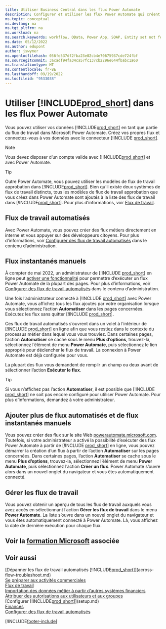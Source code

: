 ```yaml
---
title: Utiliser Business Central dans les flux Power Automate
description: Configurer et utiliser les flux Power Automate qui créent ou modifient les données Business Central.
ms.topic: conceptual
ms.devlang: na
ms.tgt_pltfrm: na
ms.workload: na
ms.search.keywords: workflow, OData, Power App, SOAP, Entity set not found, workflowWebhookSubscriptions
ms.date: 05/12/2022
ms.author: edupont
author: jswymer
ms.openlocfilehash: 056fe537df2fba23e02cb4e70675937cde724fbf
ms.sourcegitcommit: 3acadf94fa34ca57fc137cb2296e644fbabc1a60
ms.translationtype: HT
ms.contentlocale: fr-BE
ms.lasthandoff: 09/19/2022
ms.locfileid: "9533038"
---
```

# <a name="use-prod_short-in-power-automate-flows"></a>Utiliser [!INCLUDE[prod_short](includes/prod_short.md)] dans les flux Power Automate

Vous pouvez utiliser vos données [!INCLUDE[prod_short](includes/prod_short.md)] en tant que partie du flux de travail dans Microsoft Power Automate. Créez vos propres flux et connectez-vous à vos données avec le connecteur [!INCLUDE [prod_short](includes/prod_short.md)].  

> [!NOTE]  
> Vous devez disposer d’un compte valide avec [!INCLUDE[prod_short](includes/prod_short.md)] et avec Power Automate.  

> [!TIP]
> Outre Power Automate, vous pouvez utiliser les modèles de flux de travail approbation dans [!INCLUDE[prod_short](includes/prod_short.md)]. Bien qu’il existe deux systèmes de flux de travail distincts, tous les modèles de flux de travail approbation que vous créez dans Power Automate sont ajoutés à la liste des flux de travail dans [!INCLUDE[prod_short](includes/prod_short.md)]. Pour plus d’informations, voir [Flux de travail](across-workflow.md).  

## <a name="automated-workflows"></a>Flux de travail automatisés

Avec Power Automate, vous pouvez créer des flux métiers directement en interne et vous appuyer sur des développeurs citoyens. Pour plus d’informations, voir [Configurer des flux de travail automatisés](/dynamics365/business-central/dev-itpro/powerplatform/automate-workflows) dans le contenu d’administration.  

## <a name="manual-instant-flows"></a>Flux instantanés manuels

À compter de mai 2022, un administrateur de [!INCLUDE [prod_short](includes/prod_short.md)] en ligne peut [activer une fonctionnalité](admin-feature-management.md) pour permettre d’exécuter un flux Power Automate de la plupart des pages. Pour plus d’informations, voir [Configurer des flux de travail automatisés](/dynamics365/business-central/dev-itpro/powerplatform/automate-workflows) dans le contenu d’administration.  

Une fois l’administrateur connecté à [!INCLUDE [prod_short](includes/prod_short.md)] avec Power Automate, vous affichez tous les flux ajoutés par votre organisation lorsque vous sélectionnez l’action **Automatiser** dans les pages concernées. Exécutez les flux sans quitter [!INCLUDE [prod_short](includes/prod_short.md)].  

Ces flux de travail automatisés s’ouvrent dans un volet à l’intérieur de [!INCLUDE [prod_short](includes/prod_short.md)] en ligne afin que vous restiez dans le contexte du processus métier dans lequel vous vous trouviez. Dans certaines pages, l’action **Automatiser** se cache sous le menu **Plus d’options**, trouvez-la, sélectionnez l’élément de menu **Power Automate**, puis sélectionnez le lien approprié pour déclencher le flux de travail. La connexion à Power Automate est déjà configurée pour vous.  

La plupart des flux vous demandent de remplir un champ ou deux avant de sélectionner l’action **Exécuter le flux**.  

> [!TIP]
> Si vous n’affichez pas l’action **Automatiser**, il est possible que [!INCLUDE [prod_short](includes/prod_short.md)] ne soit pas encore configuré pour utiliser Power Automate. Pour plus d’informations, demandez à votre administrateur.

## <a name="add-more-automated-flows-and-manual-instant-flows"></a>Ajouter plus de flux automatisés et de flux instantanés manuels

Vous pouvez créer des flux sur le site Web [powerautomate.microsoft.com](https://powerautomate.microsoft.com). Toutefois, si votre administrateur a activé la possibilité d’exécuter des flux Power Automate à partir de [!INCLUDE [prod_short](includes/prod_short.md)] en ligne, vous pouvez démarrer la création d’un flux à partir de l’action **Automatiser** sur les pages concernées. Dans certaines pages, l’action **Automatiser** se cache sous le menu **Plus d’options**, trouvez-la, sélectionnez l’élément de menu **Power Automate**, puis sélectionnez l’action **Créer un flux**. Power Automate s’ouvre alors dans un nouvel onglet du navigateur et vous êtes automatiquement connecté.

## <a name="manage-workflows"></a>Gérer les flux de travail

Vous pouvez obtenir un aperçu de tous les flux de travail auxquels vous avez accès en sélectionnant l’action **Gérer les flux de travail** dans le menu **Power Automate**. La liste s’ouvre dans un nouvel onglet du navigateur et vous êtes automatiquement connecté à Power Automate. Là, vous affichez la date de dernière exécution pour chaque flux.  

## <a name="see-related-microsoft-training"></a>Voir la [formation Microsoft](/training/modules/use-power-automate/) associée

## <a name="see-also"></a>Voir aussi

[Dépanner les flux de travail automatisés [!INCLUDE[prod_short](includes/prod_short.md)]](across-flow-troubleshoot.md)  
[Se préparer aux activités commerciales](ui-get-ready-business.md)  
[Flux de travail](across-workflow.md)  
[Importation des données métier à partir d’autres systèmes financiers](across-import-data-configuration-packages.md)  
[Attribuer des autorisations aux utilisateurs et aux groupes](ui-define-granular-permissions.md)  
[Configurer [!INCLUDE[prod_short](includes/prod_short.md)]](setup.md)  
[Finances](finance.md)  
[Configurer des flux de travail automatisés](/dynamics365/business-central/dev-itpro/powerplatform/automate-workflows)  

[!INCLUDE[footer-include](includes/footer-banner.md)]
